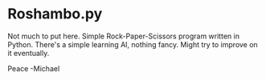 # Roshambo.py
Not much to put here. Simple Rock-Paper-Scissors program written in Python.
There's a simple learning AI, nothing fancy. Might try to improve on it
eventually.

Peace
-Michael
